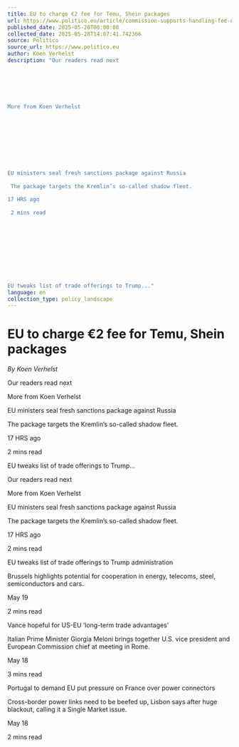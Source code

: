 ```yaml
---
title: EU to charge €2 fee for Temu, Shein packages
url: https://www.politico.eu/article/commission-supports-handling-fee-on-small-packages/
published_date: 2025-05-20T00:00:00
collected_date: 2025-05-28T14:07:41.742366
source: Politico
source_url: https://www.politico.eu
author: Koen Verhelst
description: "Our readers read next 
 
 
 
 
 
 
More from Koen Verhelst 
 
 
 
 
 
 
 
 
 
EU ministers seal fresh sanctions package against Russia 
 
 The package targets the Kremlin’s so-called shadow fleet. 
 
17 HRS ago 
 
 2 mins read 
 
 
 
 
 
 
 
 
 
 
EU tweaks list of trade offerings to Trump..."
language: en
collection_type: policy_landscape
---
```


# EU to charge €2 fee for Temu, Shein packages

*By Koen Verhelst*

Our readers read next 
 
 
 
 
 
 
More from Koen Verhelst 
 
 
 
 
 
 
 
 
 
EU ministers seal fresh sanctions package against Russia 
 
 The package targets the Kremlin’s so-called shadow fleet. 
 
17 HRS ago 
 
 2 mins read 
 
 
 
 
 
 
 
 
 
 
EU tweaks list of trade offerings to Trump...

Our readers read next

More from Koen Verhelst

EU ministers seal fresh sanctions package against Russia 
 
 The package targets the Kremlin’s so-called shadow fleet. 
 
17 HRS ago 
 
 2 mins read

EU tweaks list of trade offerings to Trump administration 
 
 Brussels highlights potential for cooperation in energy, telecoms, steel, semiconductors and cars. 
 
May 19 
 
 2 mins read

Vance hopeful for US-EU ‘long-term trade advantages’ 
 
 Italian Prime Minister Giorgia Meloni brings together U.S. vice president and European Commission chief at meeting in Rome. 
 
May 18 
 
 3 mins read

Portugal to demand EU put pressure on France over power connectors 
 
 Cross-border power links need to be beefed up, Lisbon says after huge blackout, calling it a Single Market issue. 
 
May 18 
 
 2 mins read